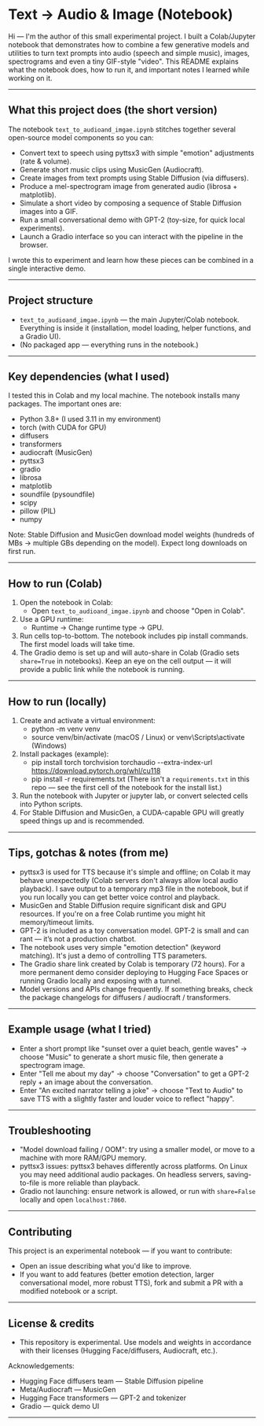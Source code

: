 # Text → Audio & Image (Notebook)

Hi — I'm the author of this small experimental project. I built a Colab/Jupyter notebook that demonstrates how to combine a few generative models and utilities to turn text prompts into audio (speech and simple music), images, spectrograms and even a tiny GIF-style "video". This README explains what the notebook does, how to run it, and important notes I learned while working on it.

---

## What this project does (the short version)

The notebook `text_to_audioand_imgae.ipynb` stitches together several open-source model components so you can:

- Convert text to speech using pyttsx3 with simple "emotion" adjustments (rate & volume).
- Generate short music clips using MusicGen (Audiocraft).
- Create images from text prompts using Stable Diffusion (via diffusers).
- Produce a mel-spectrogram image from generated audio (librosa + matplotlib).
- Simulate a short video by composing a sequence of Stable Diffusion images into a GIF.
- Run a small conversational demo with GPT-2 (toy-size, for quick local experiments).
- Launch a Gradio interface so you can interact with the pipeline in the browser.

I wrote this to experiment and learn how these pieces can be combined in a single interactive demo.

---

## Project structure

- `text_to_audioand_imgae.ipynb` — the main Jupyter/Colab notebook. Everything is inside it (installation, model loading, helper functions, and a Gradio UI).
- (No packaged app — everything runs in the notebook.)

---

## Key dependencies (what I used)

I tested this in Colab and my local machine. The notebook installs many packages. The important ones are:

- Python 3.8+ (I used 3.11 in my environment)
- torch (with CUDA for GPU)
- diffusers
- transformers
- audiocraft (MusicGen)
- pyttsx3
- gradio
- librosa
- matplotlib
- soundfile (pysoundfile)
- scipy
- pillow (PIL)
- numpy

Note: Stable Diffusion and MusicGen download model weights (hundreds of MBs → multiple GBs depending on the model). Expect long downloads on first run.

---

## How to run (Colab)

1. Open the notebook in Colab:
   - Open `text_to_audioand_imgae.ipynb` and choose "Open in Colab".
2. Use a GPU runtime:
   - Runtime → Change runtime type → GPU.
3. Run cells top-to-bottom. The notebook includes pip install commands. The first model loads will take time.
4. The Gradio demo is set up and will auto-share in Colab (Gradio sets `share=True` in notebooks). Keep an eye on the cell output — it will provide a public link while the notebook is running.

---

## How to run (locally)

1. Create and activate a virtual environment:
   - python -m venv venv
   - source venv/bin/activate (macOS / Linux) or venv\Scripts\activate (Windows)
2. Install packages (example):
   - pip install torch torchvision torchaudio --extra-index-url https://download.pytorch.org/whl/cu118
   - pip install -r requirements.txt
   (There isn't a `requirements.txt` in this repo — see the first cell of the notebook for the install list.)
3. Run the notebook with Jupyter or jupyter lab, or convert selected cells into Python scripts.
4. For Stable Diffusion and MusicGen, a CUDA-capable GPU will greatly speed things up and is recommended.

---

## Tips, gotchas & notes (from me)

- pyttsx3 is used for TTS because it's simple and offline; on Colab it may behave unexpectedly (Colab servers don't always allow local audio playback). I save output to a temporary mp3 file in the notebook, but if you run locally you can get better voice control and playback.
- MusicGen and Stable Diffusion require significant disk and GPU resources. If you're on a free Colab runtime you might hit memory/timeout limits.
- GPT-2 is included as a toy conversation model. GPT-2 is small and can rant — it’s not a production chatbot.
- The notebook uses very simple "emotion detection" (keyword matching). It's just a demo of controlling TTS parameters.
- The Gradio share link created by Colab is temporary (72 hours). For a more permanent demo consider deploying to Hugging Face Spaces or running Gradio locally and exposing with a tunnel.
- Model versions and APIs change frequently. If something breaks, check the package changelogs for diffusers / audiocraft / transformers.

---

## Example usage (what I tried)

- Enter a short prompt like "sunset over a quiet beach, gentle waves" → choose "Music" to generate a short music file, then generate a spectrogram image.
- Enter "Tell me about my day" → choose "Conversation" to get a GPT-2 reply + an image about the conversation.
- Enter "An excited narrator telling a joke" → choose "Text to Audio" to save TTS with a slightly faster and louder voice to reflect "happy".

---

## Troubleshooting

- "Model download failing / OOM": try using a smaller model, or move to a machine with more RAM/GPU memory.
- pyttsx3 issues: pyttsx3 behaves differently across platforms. On Linux you may need additional audio packages. On headless servers, saving-to-file is more reliable than playback.
- Gradio not launching: ensure network is allowed, or run with `share=False` locally and open `localhost:7860`.

---

## Contributing

This project is an experimental notebook — if you want to contribute:
- Open an issue describing what you'd like to improve.
- If you want to add features (better emotion detection, larger conversational model, more robust TTS), fork and submit a PR with a modified notebook or a script.

---

## License & credits

- This repository is experimental. Use models and weights in accordance with their licenses (Hugging Face/diffusers, Audiocraft, etc.).

Acknowledgements:
- Hugging Face diffusers team — Stable Diffusion pipeline
- Meta/Audiocraft — MusicGen
- Hugging Face transformers — GPT-2 and tokenizer
- Gradio — quick demo UI

---

